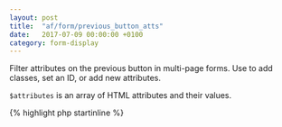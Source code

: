 ```yaml
---
layout: post
title:  "af/form/previous_button_atts"
date:   2017-07-09 00:00:00 +0100
category: form-display
---
```


Filter attributes on the previous button in multi-page forms. Use to add classes, set an ID, or add new attributes.

`$attributes` is an array of HTML attributes and their values.

{% highlight php startinline %}
<?php

function filter_previous_button_attributes( $attributes, $field ) {
    $attributes['class'] .= ' button';
    
    return $attributes;
}
add_filter( 'af/form/previous_button_atts', 'filter_previous_button_attributes', 10, 2 );

{% endhighlight %}